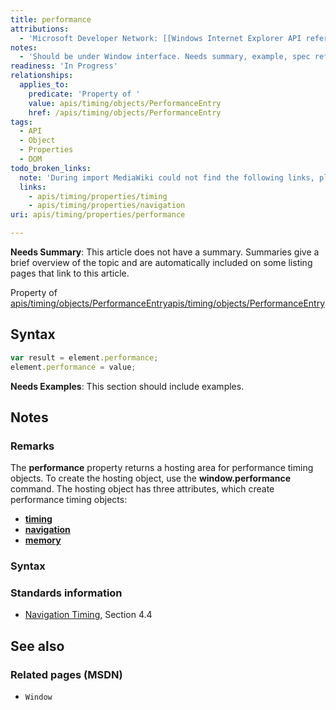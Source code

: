 ```yaml
---
title: performance
attributions:
  - 'Microsoft Developer Network: [[Windows Internet Explorer API reference](http://msdn.microsoft.com/en-us/library/ie/hh828809%28v=vs.85%29.aspx) Article]'
notes:
  - 'Should be under Window interface. Needs summary, example, spec reference'
readiness: 'In Progress'
relationships:
  applies_to:
    predicate: 'Property of '
    value: apis/timing/objects/PerformanceEntry
    href: /apis/timing/objects/PerformanceEntry
tags:
  - API
  - Object
  - Properties
  - DOM
todo_broken_links:
  note: 'During import MediaWiki could not find the following links, please fix and adjust this list.'
  links:
    - apis/timing/properties/timing
    - apis/timing/properties/navigation
uri: apis/timing/properties/performance

---
```

**Needs Summary**: This article does not have a summary. Summaries give a brief overview of the topic and are automatically included on some listing pages that link to this article.

Property of [apis/timing/objects/PerformanceEntry](/apis/timing/objects/PerformanceEntry)[apis/timing/objects/PerformanceEntry](/apis/timing/objects/PerformanceEntry)

## Syntax

``` js
var result = element.performance;
element.performance = value;
```

**Needs Examples**: This section should include examples.

## Notes

### Remarks

The **performance** property returns a hosting area for performance timing objects. To create the hosting object, use the **window.performance** command. The hosting object has three attributes, which create performance timing objects:

-   [**timing**](/w/index.php?title=apis/timing/properties/timing&action=edit&redlink=1)
-   [**navigation**](/w/index.php?title=apis/timing/properties/navigation&action=edit&redlink=1)
-   [**memory**](/apis/timing/properties/memory)

### Syntax

### Standards information

-   [Navigation Timing](http://go.microsoft.com/fwlink/p/?linkid=210425), Section 4.4

## See also

### Related pages (MSDN)

-   `Window`
